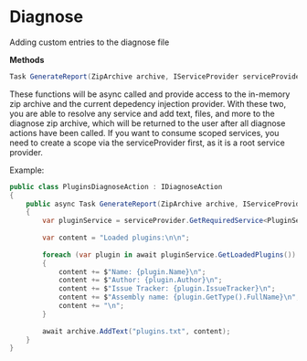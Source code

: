 # Diagnose

Adding custom entries to the diagnose file

**Methods**

```C#
Task GenerateReport(ZipArchive archive, IServiceProvider serviceProvider)
```

These functions will be async called and provide access to the in-memory zip archive and the current depedency injection provider. With these two, you are able to resolve any service and add text, files, and more to the diagnose zip archive, which will be returned to the user after all diagnose actions have been called. If you want to consume scoped services, you need to create a scope via the serviceProvider first, as it is a root service provider.

Example:
```C#
public class PluginsDiagnoseAction : IDiagnoseAction
{
    public async Task GenerateReport(ZipArchive archive, IServiceProvider serviceProvider)
    {
        var pluginService = serviceProvider.GetRequiredService<PluginService>();
        
        var content = "Loaded plugins:\n\n";
        
        foreach (var plugin in await pluginService.GetLoadedPlugins())
        {
            content += $"Name: {plugin.Name}\n";
            content += $"Author: {plugin.Author}\n";
            content += $"Issue Tracker: {plugin.IssueTracker}\n";
            content += $"Assembly name: {plugin.GetType().FullName}\n";
            content += "\n";
        }
        
        await archive.AddText("plugins.txt", content);
    }
}
```